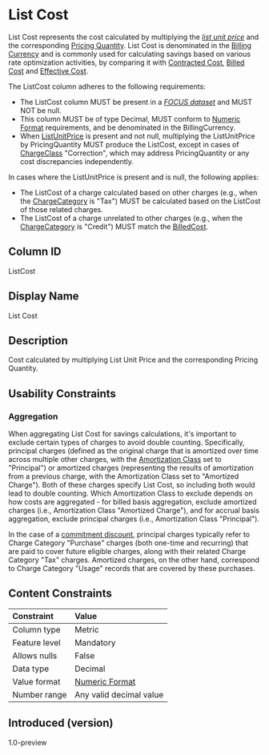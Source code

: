 # List Cost

List Cost represents the cost calculated by multiplying the [*list unit price*](#glossary:list-unit-price) and the corresponding [Pricing Quantity](#pricingquantity). List Cost is denominated in the [Billing Currency](#billingcurrency) and is commonly used for calculating savings based on various rate optimization activities, by comparing it with [Contracted Cost](#contractedcost), [Billed Cost](#billedcost) and [Effective Cost](#effectivecost).

The ListCost column adheres to the following requirements:

* The ListCost column MUST be present in a [*FOCUS dataset*](#glossary:FOCUS-dataset) and MUST NOT be null.
* This column MUST be of type Decimal, MUST conform to [Numeric Format](#numericformat) requirements, and be denominated in the BillingCurrency.
* When [ListUnitPrice](#listunitprice) is present and not null, multiplying the ListUnitPrice by PricingQuantity MUST produce the ListCost, except in cases of [ChargeClass](#chargeclass) "Correction", which may address PricingQuantity or any cost discrepancies independently.

In cases where the ListUnitPrice is present and is null, the following applies:

* The ListCost of a charge calculated based on other charges (e.g., when the [ChargeCategory](#chargecategory) is "Tax") MUST be calculated based on the ListCost of those related charges.
* The ListCost of a charge unrelated to other charges (e.g., when the [ChargeCategory](#chargecategory) is "Credit") MUST match the [BilledCost](#billedcost).

## Column ID

ListCost

## Display Name

List Cost

## Description

Cost calculated by multiplying List Unit Price and the corresponding Pricing Quantity.

## Usability Constraints

### Aggregation

When aggregating List Cost for savings calculations, it's important to exclude certain types of charges to avoid double counting. Specifically, principal charges (defined as the original charge that is amortized over time across multiple other charges, with the [Amortization Class](#amortizationclass) set to "Principal") or amortized charges (representing the results of amortization from a previous charge, with the Amortization Class set to "Amortized Charge"). Both of these charges specify List Cost, so including both would lead to double counting. Which Amortization Class to exclude depends on how costs are aggregated - for billed basis aggregation, exclude amortized charges (i.e., Amortization Class "Amortized Charge"), and for accrual basis aggregation, exclude principal charges (i.e., Amortization Class "Principal").

In the case of a [commitment discount](#glossary:commitment-discount), principal charges typically refer to Charge Category "Purchase" charges (both one-time and recurring) that are paid to cover future eligible charges, along with their related Charge Category "Tax" charges. Amortized charges, on the other hand, correspond to Charge Category "Usage" records that are covered by these purchases.

## Content Constraints

| Constraint      | Value                   |
|:----------------|:------------------------|
| Column type     | Metric                  |
| Feature level   | Mandatory               |
| Allows nulls    | False                   |
| Data type       | Decimal                 |
| Value format    | [Numeric Format](#numericformat) |
| Number range    | Any valid decimal value |

## Introduced (version)

1.0-preview
